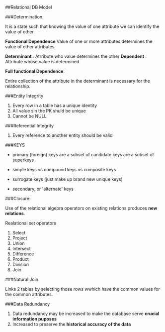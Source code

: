 ##Relational DB Model

###Determination: 

It is a state such that knowing the value of one attribute we can identify the value of other.

**Functional Dependence**
Value of one or more attributes determines the value of other attributes.

**Determinant** : Atrribute who value determines the other
**Dependent** : Attribute whose value is determined

**Full functional Dependence**: 

Entire collection of the attribute in the determinant is necessary for the relationship.


###Entity Integrity

1. Every row in a table has a unique identity
2. All value sin the PK shuld be unique
3. Cannot be NULL


###Referential Integrity

1. Every reference to another entity should be valid


###KEYS

* primary (foreign) keys are a subset of candidate keys are a subset of superkeys

* simple keys vs compound keys vs composite keys

* surrogate keys (just make up brand new unique keys)

* secondary, or 'alternate' keys


###Closure:

Use of the relational algebra operators on existing relations produces **new relations**.

Realational set operators

1. Select
2. Project
3. Union
4. Intersect
5. Difference 
6. Product
7. Division
8. Join


###Natural Join

Links 2 tables by selecting those rows wwhich have the common values for the common attributes.

###Data Redundancy

1. Data redundancy may be increased to make the database serve **crucial information puposes**
2. Increased to preserve the **historical accuracy of the data**








